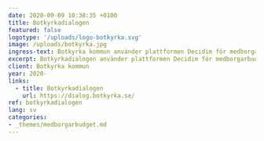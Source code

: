 ```yaml
---
date: 2020-09-09 10:38:35 +0100
title: Botkyrkadialogen
featured: false
logotype: '/uploads/logo-botkyrka.svg'
image: /uploads/botkyrka.jpg
ingress-text: Botkyrka kommun använder plattformen Decidim för medborgarbudgetar.
excerpt: Botkyrkadialogen använder plattformen Decidim för medborgarbudgetar.
client: Botkyrka kommun
year: 2020-
links:
  - title: Botkyrkadialogen
    url: https://dialog.botkyrka.se/
ref: botkyrkadialogen
lang: sv
categories:
- _themes/medborgarbudget.md
---
```


